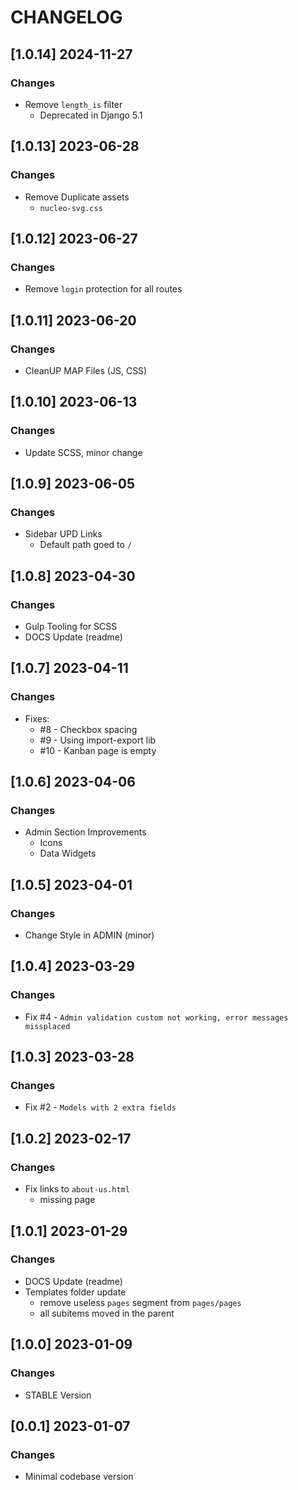 # CHANGELOG

## [1.0.14] 2024-11-27
### Changes

- Remove `length_is` filter
  - Deprecated in Django 5.1

## [1.0.13] 2023-06-28
### Changes

- Remove Duplicate assets
  - `nucleo-svg.css`

## [1.0.12] 2023-06-27
### Changes

- Remove `login` protection for all routes

## [1.0.11] 2023-06-20
### Changes

- CleanUP MAP Files (JS, CSS)

## [1.0.10] 2023-06-13
### Changes

- Update SCSS, minor change

## [1.0.9] 2023-06-05
### Changes

- Sidebar UPD Links
  - Default path goed to `/`

## [1.0.8] 2023-04-30
### Changes

- Gulp Tooling for SCSS
- DOCS Update (readme)  

## [1.0.7] 2023-04-11
### Changes

- Fixes:
  - #8 - Checkbox spacing
  - #9 - Using import-export lib
  - #10 - Kanban page is empty 

## [1.0.6] 2023-04-06
### Changes

- Admin Section Improvements
  - Icons
  - Data Widgets 

## [1.0.5] 2023-04-01
### Changes

- Change Style in ADMIN (minor)

## [1.0.4] 2023-03-29
### Changes

- Fix #4 - `Admin validation custom not working, error messages missplaced`

## [1.0.3] 2023-03-28
### Changes

- Fix #2 - `Models with 2 extra fields`

## [1.0.2] 2023-02-17
### Changes

- Fix links to `about-us.html`
  - missing page 
  
## [1.0.1] 2023-01-29
### Changes

- DOCS Update (readme)
- Templates folder update
  - remove useless `pages` segment from `pages/pages` 
  - all subitems moved in the parent

## [1.0.0] 2023-01-09
### Changes

- STABLE Version

## [0.0.1] 2023-01-07
### Changes

- Minimal codebase version
